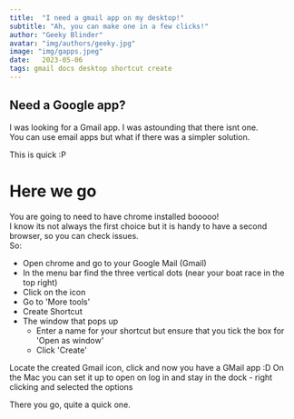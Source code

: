 ```yaml
---
title:  "I need a gmail app on my desktop!"
subtitle: "Ah, you can make one in a few clicks!"
author: "Geeky Blinder"
avatar: "img/authors/geeky.jpg"
image: "img/gapps.jpeg"
date:   2023-05-06
tags: gmail docs desktop shortcut create
---
```


## Need a Google app?

I was looking for a Gmail app. I was astounding that there isnt one.  
You can use email apps but what if there was a simpler solution.

This is quick :P 


# Here we go

You are going to need to have chrome installed booooo!  
I know its not always the first choice but it is handy to have a second browser, so you can check issues.  
So:  
- Open chrome and go to your Google Mail (Gmail)
- In the menu bar find the three vertical dots (near your boat race in the top right)
- Click on the icon
- Go to 'More tools'
- Create Shortcut
- The window that pops up
    - Enter a name for your shortcut but ensure that you tick the box for 'Open as window' 
    - Click 'Create'

Locate the created Gmail icon, click and now you have a GMail app :D 
On the Mac you can set it up to open on log in and stay in the dock - right clicking and selected the options

There you go, quite a quick one.